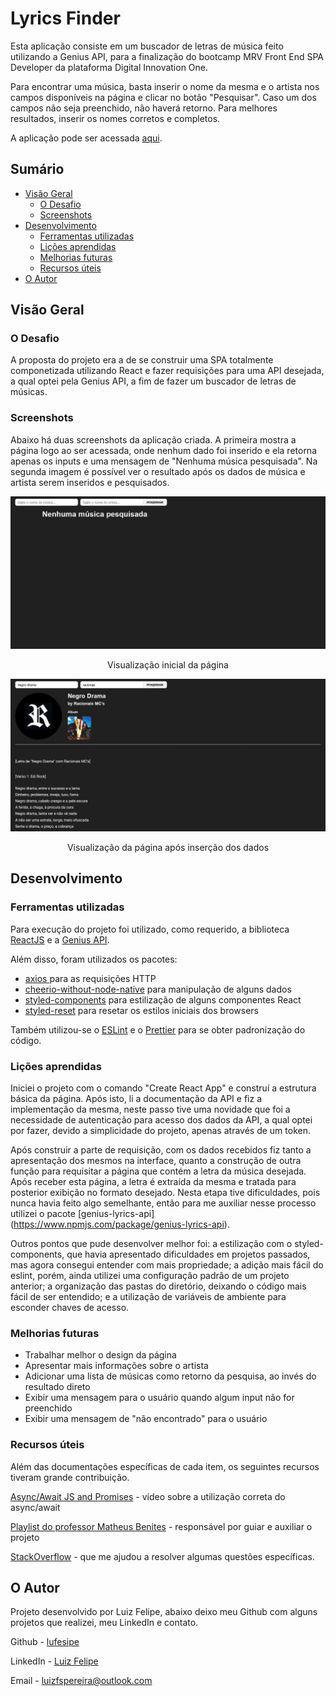 # Lyrics Finder

Esta aplicação consiste em um buscador de letras de música feito utilizando a Genius API, para a finalização do bootcamp MRV Front End SPA Developer da plataforma Digital Innovation One.

Para encontrar uma música, basta inserir o nome da mesma e o artista nos campos disponíveis na página e clicar no botão "Pesquisar". Caso um dos campos não seja preenchido, não haverá retorno. Para melhores resultados, inserir os nomes corretos e completos.

A aplicação pode ser acessada [aqui](https://lyrics-finder-project.netlify.app/).

## Sumário

- [Visão Geral](#visão-geral)
  - [O Desafio](#o-desafio)
  - [Screenshots](#screenshots)
- [Desenvolvimento](#desenvolvimento)
  - [Ferramentas utilizadas](#ferramentas-utilizadas)
  - [Lições aprendidas](#lições-aprendidas)
  - [Melhorias futuras](#melhorias-futuras)
  - [Recursos úteis](#recursos-úteis)
- [O Autor](#o-autor)



## Visão Geral

### O Desafio

A proposta do projeto era a de se construir uma SPA totalmente componetizada utilizando React e fazer requisições para uma API desejada, a qual optei pela Genius API, a fim de fazer um buscador de letras de músicas.



### Screenshots

Abaixo há duas screenshots da aplicação criada. A primeira mostra a página logo ao ser acessada, onde nenhum dado foi inserido e ela retorna apenas os inputs e uma mensagem de "Nenhuma música pesquisada". Na segunda imagem é possível ver o resultado após os dados de música e artista serem inseridos e pesquisados.

![screenshot-no-search-web-view](images/screenshot-no-search.png)

<center>Visualização inicial da página</center>

![screenshot-result-web-view](images/screenshot-result.png)

<center>Visualização da página após inserção dos dados</center>



## Desenvolvimento

### Ferramentas utilizadas

Para execução do projeto foi utilizado, como requerido, a biblioteca [ReactJS](https://pt-br.reactjs.org/) e a [Genius API](https://docs.genius.com/).

Além disso, foram utilizados os pacotes:

- [axios ](https://www.npmjs.com/package/axios) para as requisições HTTP
- [cheerio-without-node-native](https://www.npmjs.com/package/cheerio-without-node-native) para manipulação de alguns dados
- [styled-components](https://styled-components.com/) para estilização de alguns componentes React
- [styled-reset](https://www.npmjs.com/package/styled-reset) para resetar os estilos iniciais dos browsers

Também utilizou-se o [ESLint](https://eslint.org/) e o [Prettier](https://prettier.io/) para se obter padronização do código.



### Lições aprendidas

Iniciei o projeto com o comando "Create React App" e construí a estrutura básica da página. Após isto, li a documentação da API e fiz a implementação da mesma, neste passo tive uma novidade que foi a necessidade de autenticação para acesso dos dados da API, a qual optei por fazer, devido a simplicidade do projeto, apenas através de um token.

Após construir a parte de requisição, com os dados recebidos fiz tanto a apresentação dos mesmos na interface, quanto a construção de outra função para requisitar a página que contém a letra da música desejada. Após receber esta página, a letra é extraída da mesma e tratada para posterior exibição no formato desejado. Nesta etapa tive dificuldades, pois nunca havia feito algo semelhante, então para me auxiliar nesse processo utilizei o pacote [genius-lyrics-api] (https://www.npmjs.com/package/genius-lyrics-api).

Outros pontos que pude desenvolver melhor foi: a estilização com o styled-components, que havia apresentado dificuldades em projetos passados, mas agora consegui entender com mais propriedade; a adição mais fácil do eslint, porém, ainda utilizei uma configuração padrão de um projeto anterior; a organização das pastas do diretório, deixando o código mais fácil de ser entendido; e a utilização de variáveis de ambiente para esconder chaves de acesso.



### Melhorias futuras

- Trabalhar melhor o design da página
- Apresentar mais informações sobre o artista
- Adicionar uma lista de músicas como retorno da pesquisa, ao invés do resultado direto
- Exibir uma mensagem para o usuário quando algum input não for preenchido
- Exibir uma mensagem de "não encontrado" para o usuário



### Recursos úteis

Além das documentações específicas de cada item, os seguintes recursos tiveram grande contribuição.

[Async/Await JS and Promises](https://www.youtube.com/watch?v=XCLtVQl1if0) - vídeo sobre a utilização correta do async/await

[Playlist do professor Matheus Benites](https://www.youtube.com/playlist?list=PLTv2Rbwcr_Cru7KIHcffE1Shg9X9Eix7a) - responsável por guiar e auxiliar o projeto

[StackOverflow](https://stackoverflow.com/) - que me ajudou a resolver algumas questões específicas.



## O Autor

Projeto desenvolvido por Luiz Felipe, abaixo deixo meu Github com alguns projetos que realizei, meu LinkedIn e contato.

Github - [lufesipe](https://github.com/lufesipe)

LinkedIn - [Luiz Felipe](www.linkedin.com/in/luiz-felipe-sp)

Email - [luizfspereira@outlook.com](mailto:luizfspereira@outlook.com)

